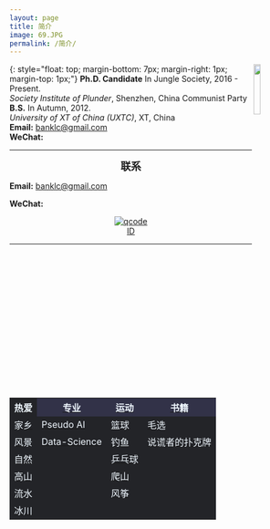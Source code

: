 ```yaml
---
layout: page
title: 简介
image: 69.JPG
permalink: /简介/
---
```


<img src="https://s3.ax1x.com/2020/12/23/rsXKYD.jpg" align="right" width="15%">{: style="float: top; margin-bottom: 7px; margin-right: 1px; margin-top: 1px;"}
**Ph.D. Candidate** In Jungle Society, 2016 - Present.<br>
*Society Institute of Plunder*, Shenzhen, China Communist Party <br>
**B.S.** In Autumn,  2012. <br>
*University of XT of China (UXTC)*, XT, China <br>
**Email:** banklc@gmail.com <br>
**WeChat:**
* * * 

**<font size="4.5"><center>联系</center></font>**

**Email:** banklc@gmail.com

**WeChat:** <center><a href="https://imgchr.com/i/rsXKYD"><img src="https://s3.ax1x.com/2020/12/23/rsXKYD.jpg" alt="qcode" border="0" /><br><center> ID 
  
---
<div class="table-container" style="border:0;" >
<table frame=void border=0 rules=none cellspacing=0 cellpadding=0 align=center style="color:aliceblue; border:0;">
    <tr><th bgcolor="#232428">热爱</th><th bgcolor="#323248">专业</th><th bgcolor="#323248">运动</th><th bgcolor="#323248">书籍</th></tr>
    <tr><td bgcolor="#232428">家乡</td><td bgcolor="#232428">Pseudo AI</td><td bgcolor="#232428">篮球</td><td bgcolor="#232428">毛选</td></tr>
    <tr><td bgcolor="#232428">风景</td><td bgcolor="#232428">Data-Science</td><td bgcolor="#232428">钓鱼</td><td bgcolor="#232428">说谎者的扑克牌</td></tr>
    <tr><td bgcolor="#232428">自然</td><td bgcolor="#232428"> </td><td bgcolor="#232428">乒乓球</td><td bgcolor="#232428"> </td></tr>
    <tr><td bgcolor="#232428">高山</td><td bgcolor="#232428"> </td><td bgcolor="#232428">爬山</td><td bgcolor="#232428"> </td></tr>
    <tr><td bgcolor="#232428">流水</td><td bgcolor="#232428"> </td><td bgcolor="#232428">风筝</td><td bgcolor="#232428"> </td></tr>
    <tr><td bgcolor="#232428">冰川</td><td bgcolor="#232428"> </td><td bgcolor="#232428"> </td><td bgcolor="#232428"> </td></tr> 
</table>
</div>
